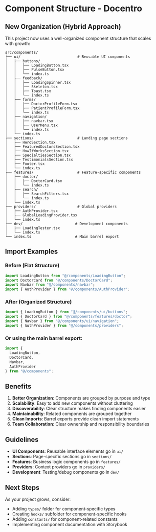 # Component Structure - Docentro

## New Organization (Hybrid Approach)

This project now uses a well-organized component structure that scales with growth:

```
src/components/
├── ui/                          # Reusable UI components
│   ├── buttons/
│   │   ├── LoadingButton.tsx
│   │   ├── PulseButton.tsx
│   │   └── index.ts
│   ├── feedback/
│   │   ├── LoadingSpinner.tsx
│   │   ├── Skeleton.tsx
│   │   ├── Toast.tsx
│   │   └── index.ts
│   ├── forms/
│   │   ├── DoctorProfileForm.tsx
│   │   ├── PatientProfileForm.tsx
│   │   └── index.ts
│   ├── navigation/
│   │   ├── navbar.tsx
│   │   ├── UserMenu.tsx
│   │   └── index.ts
│   └── index.ts
├── sections/                    # Landing page sections
│   ├── HeroSection.tsx
│   ├── FeaturedDoctorsSection.tsx
│   ├── HowItWorksSection.tsx
│   ├── SpecialtiesSection.tsx
│   ├── TestimonialsSection.tsx
│   ├── Footer.tsx
│   └── index.ts
├── features/                    # Feature-specific components
│   ├── doctor/
│   │   ├── DoctorCard.tsx
│   │   └── index.ts
│   ├── search/
│   │   ├── SearchFilters.tsx
│   │   └── index.ts
│   └── index.ts
├── providers/                   # Global providers
│   ├── AuthProvider.tsx
│   ├── GlobalLoadingProvider.tsx
│   └── index.ts
├── dev/                        # Development components
│   ├── LoadingTester.tsx
│   └── index.ts
└── index.ts                    # Main barrel export
```

## Import Examples

### Before (Flat Structure)
```typescript
import LoadingButton from "@/components/LoadingButton";
import DoctorCard from "@/components/DoctorCard";
import Navbar from "@/components/navbar";
import { AuthProvider } from "@/components/AuthProvider";
```

### After (Organized Structure)
```typescript
import { LoadingButton } from "@/components/ui/buttons";
import { DoctorCard } from "@/components/features/doctor";
import { Navbar } from "@/components/ui/navigation";
import { AuthProvider } from "@/components/providers";
```

### Or using the main barrel export:
```typescript
import { 
  LoadingButton, 
  DoctorCard, 
  Navbar, 
  AuthProvider 
} from "@/components";
```

## Benefits

1. **Better Organization**: Components are grouped by purpose and type
2. **Scalability**: Easy to add new components without cluttering
3. **Discoverability**: Clear structure makes finding components easier
4. **Maintainability**: Related components are grouped together
5. **Clean Imports**: Barrel exports provide clean import statements
6. **Team Collaboration**: Clear ownership and responsibility boundaries

## Guidelines

- **UI Components**: Reusable interface elements go in `ui/`
- **Sections**: Page-specific sections go in `sections/`
- **Features**: Business logic components go in `features/`
- **Providers**: Context providers go in `providers/`
- **Development**: Testing/debug components go in `dev/`

## Next Steps

As your project grows, consider:
- Adding `types/` folder for component-specific types
- Creating `hooks/` subfolder for component-specific hooks
- Adding `constants/` for component-related constants
- Implementing component documentation with Storybook
